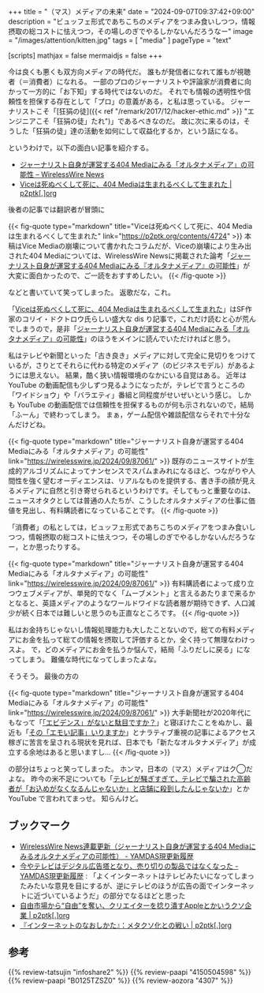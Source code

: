 +++
title = "（マス）メディアの未来"
date =  "2024-09-07T09:37:42+09:00"
description = "ビュッフェ形式であちこちのメディアをつまみ食いしつつ，情報摂取の総コストに怯えつつ，その場しのぎでやるしかないんだろうなー"
image = "/images/attention/kitten.jpg"
tags = [ "media" ]
pageType = "text"

[scripts]
  mathjax = false
  mermaidjs = false
+++

今は良くも悪くも双方向メディアの時代だ。
誰もが発信者になれて誰もが視聴者（＝消費者）になれる。
一部のプロのジャーナリストや評論家が消費者に向かって一方的に「お下知」する時代ではないのだ。
それでも情報の透明性や信頼性を担保する存在として「プロ」の意義がある，と私は思っている。
ジャーナリストこそ「[狂狷の徒]({{< ref "/remark/2017/12/hacker-ethic.md" >}} "エンジニアこそ「狂狷の徒」たれ")」であるべきなのだ。
故に次に来るのは，そうした「狂狷の徒」達の活動を如何にして収益化するか，という話になる。

というわけで，以下の面白い記事を紹介する。

- [ジャーナリスト自身が運営する404 Mediaにみる「オルタナメディア」の可能性 – WirelessWire News](https://wirelesswire.jp/2024/09/87061/)
- [Viceは死ぬべくして死に、404 Mediaは生まれるべくして生まれた | p2ptk[.]org](https://p2ptk.org/contents/4724)

後者の記事では翻訳者が冒頭に

{{< fig-quote type="markdown" title="Viceは死ぬべくして死に、404 Mediaは生まれるべくして生まれた" link="https://p2ptk.org/contents/4724" >}}
本稿はVice Mediaの崩壊について書かれたコラムだが、Viceの崩壊により生み出された404 Mediaについては、WirelessWire Newsに掲載された論考「[ジャーナリスト自身が運営する404 Mediaにみる『オルタナメディア』の可能性](https://wirelesswire.jp/2024/09/87061/)」が大変に面白かったので、ご一読をおすすめしたい。
{{< /fig-quote >}}

などと書いていて笑ってしまった。
返歌だな，これ。

「[Viceは死ぬべくして死に、404 Mediaは生まれるべくして生まれた](https://p2ptk.org/contents/4724)」はSF作家のコリイ・ドクトロウ氏らしい盛大な dis り記事で，これだけ読むと心が荒んでしまうので，是非「[ジャーナリスト自身が運営する404 Mediaにみる「オルタナメディア」の可能性](https://wirelesswire.jp/2024/09/87061/)」のほうをメインに読んでいただければと思う。

私はテレビや新聞といった「古き良き」メディアに対して完全に見切りをつけているが，さりとてそれらに代わる特定のメディア（のビジネスモデル）があるようには思えない。
結果，酷く狭い情報環境のなかにいる自覚はある。
近年は YouTube の動画配信も少しずつ見るようになったが，テレビで言うところの「ワイドショウ」や「バラエティ」番組と同程度がせいぜいという感じ。
しかも YouTube の動画配信では信頼性を担保するものが何も示されないので，結局「ふーん」で終わってしまう。
まぁ，ゲーム配信や雑談配信ならそれで十分なんだけどね。

{{< fig-quote type="markdown" title="ジャーナリスト自身が運営する404 Mediaにみる「オルタナメディア」の可能性" link="https://wirelesswire.jp/2024/09/87061/" >}}
既存のニュースサイトが生成的アルゴリズムによってナンセンスでスパムまみれになるほど、つながりや人間性を強く望むオーディエンスは、リアルなものを提供する、書き手の顔が見えるメディアに自然と引き寄せられるというわけです。そしてもっと重要なのは、ニュースオタクとしては普通の人たちが、こうしたオルタナメディアの仕事に価値を見出し、有料購読者になっていることです。
{{< /fig-quote >}}

「消費者」の私としては，ビュッフェ形式であちこちのメディアをつまみ食いしつつ，情報摂取の総コストに怯えつつ，その場しのぎでやるしかないんだろうなー，とか思ったりする。

{{< fig-quote type="markdown" title="ジャーナリスト自身が運営する404 Mediaにみる「オルタナメディア」の可能性" link="https://wirelesswire.jp/2024/09/87061/" >}}
有料購読者によって成り立つウェブメディアが、単発的でなく「ムーブメント」と言えるあたりまで来るかとなると、英語メディアのようなワールドワイドな読者層が期待できず、人口減少が続く日本では難しいと思うのも正直なところです。
{{< /fig-quote >}}

私はお金持ちじゃないし情報処理能力も大したことないので，総ての有料メディアにお金を払って総ての情報を摂取して評価するとか，全く持って無理なわけっスよ。
で，どのメディアにお金を払うか悩んで，結局「ふりだしに戻る」になってしまう。
難儀な時代になってしまったよな。

そうそう。
最後の方の

{{< fig-quote type="markdown" title="ジャーナリスト自身が運営する404 Mediaにみる「オルタナメディア」の可能性" link="https://wirelesswire.jp/2024/09/87061/" >}}
大手新聞社が2020年代にもなって「[「エビデンス」がないと駄目ですか？](https://digital.asahi.com/articles/ASRBZ3JWJRBWUCVL003.html)」と寝ぼけたことをぬかし、最近も「[その「エモい記事」いりますか](https://digital.asahi.com/articles/ASS3W319WS3WULLI003M.html)」とナラティブ重視の記事によるアクセス稼ぎに苦言を呈される現状を見れば、日本でも「新たなオルタナメディア」が成立する余地はあると思いますし...
{{< /fig-quote >}}

の部分はちょっと笑ってしまった。
ホンマ，日本の（マス）メディアはク◯だよな。
昨今の米不足についても「[テレビが騒ぎすぎて，テレビで騙された高齢者が「お込めがなくなるんじゃないか」と店舗に殺到したんじゃないか](https://youtu.be/pByXZGRqyPQ?feature=shared)」とか YouTube で言われてまっせ。
知らんけど。

## ブックマーク

- [WirelessWire News連載更新（ジャーナリスト自身が運営する404 Mediaにみるオルタナメディアの可能性） - YAMDAS現更新履歴](https://yamdas.hatenablog.com/entry/20240903/wirelesswire)
- [今やテレビはデジタル広告塔となり、売り切りの製品ではなくなった - YAMDAS現更新履歴](https://yamdas.hatenablog.com/entry/20240903/tv-industrys-ads-tracking) : 「よくインターネットはテレビみたいになってしまったみたいな意見を目にするが、逆にテレビのほうが広告の面でインターネットに近づいているようだ」の部分でなるほどと思った
- [自由市場から“自由”を奪い、クリエイターを捻り潰すAppleとかいうクソ企業 | p2ptk[.]org](https://p2ptk.org/monopoly/4686)
- [『インターネットのなおしかた』：メタクソ化との戦い | p2ptk[.]org](https://p2ptk.org/digital-rights/4714)

## 参考

{{% review-tatsujin "infoshare2" %}} <!-- 続・情報共有の未来 -->
{{% review-paapi "4150504598" %}} <!-- フィルターバブル -->
{{% review-paapi "B0125TZSZ0" %}} <!-- つながりっぱなしの日常を生きる -->
{{% review-aozora "4307" %}} <!-- グリゴリの捕縛 -->
